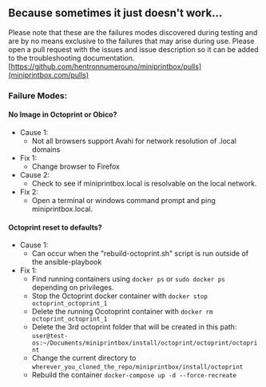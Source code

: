 ## Because sometimes it just doesn't work...
Please note that these are the failures modes discovered during testing and are by no means exclusive to the failures that may arise during use. Please open a pull request with the issues and issue description so it can be added to the troubleshooting documentation. [https://github.com/hentronnumerouno/miniprintbox/pulls](miniprintbox.com/pulls)
### Failure Modes:

#### No Image in Octoprint or Obico?
- Cause 1:
    - Not all browsers support Avahi for network resolution of .local domains
- Fix 1:
    - Change browser to Firefox
- Cause 2: 
    - Check to see if miniprintbox.local is resolvable on the local network.
- Fix 2:
    - Open a terminal or windows command prompt and ping miniprintbox.local.

#### Octoprint reset to defaults?
- Cause 1:
    - Can occur when the "rebuild-octoprint.sh" script is run outside of the ansible-playbook
- Fix 1: 
    - Find running containers using `docker ps` or `sudo docker ps` depending on privileges.
    - Stop the Octoprint docker container with `docker stop octoprint_octoprint_1`
    - Delete the running Ocotoprint container with `docker rm octoprint_octoprint_1`
    - Delete the 3rd octoprint folder that will be created in this path:
    `user@test-os:~/Documents/miniprintbox/install/octoprint/octoprint/octoprint`
    - Change the current directory to `wherever_you_cloned_the_repo/miniprintbox/install/octoprint`
    - Rebuild the container `docker-compose up -d --force-recreate`